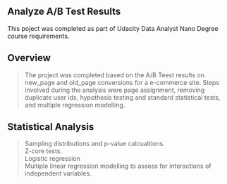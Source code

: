 ## Analyze A/B Test Results
This poject was completed as part of Udacity Data Analyst Nano Degree course requirements.

## Overview
>The project was completed based on the A/B Teest results on new_page and old_page conversions for a e-commerce site.
>Steps involved during the analysis were page assignment, removing duplicate user ids, hypothesis testing and standard statistical tests, and multiple regression modelling.


## Statistical Analysis
>Sampling distributions and p-value calcualtions.<br>
>Z-core tests.<br>
>Logistic regression<br>
>Multiple linear regression modelling to assess for interactions of independent variables.



